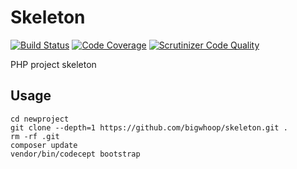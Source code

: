 # Skeleton

[![Build Status](https://travis-ci.org/bigwhoop/skeleton.svg?branch=master)](https://travis-ci.org/bigwhoop/skeleton)
[![Code Coverage](https://scrutinizer-ci.com/g/bigwhoop/skeleton/badges/coverage.png?b=master)](https://scrutinizer-ci.com/g/bigwhoop/skeleton/?branch=master)
[![Scrutinizer Code Quality](https://scrutinizer-ci.com/g/bigwhoop/skeleton/badges/quality-score.png?b=master)](https://scrutinizer-ci.com/g/bigwhoop/skeleton/?branch=master)

PHP project skeleton

## Usage

    cd newproject
    git clone --depth=1 https://github.com/bigwhoop/skeleton.git .
    rm -rf .git
    composer update
    vendor/bin/codecept bootstrap